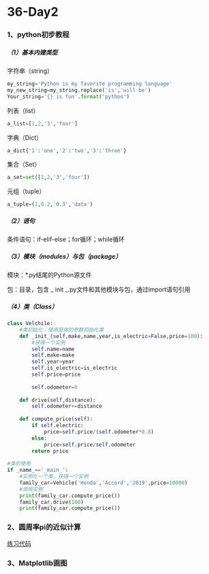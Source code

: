 # 36-Day2

### 1、python初步教程

##### （1）基本内建类型

字符串（string）

```python
my_string='Python is my favorite programming language'
my_new_string=my_string.replace('is','will be')
Your_string='{} is fun'.format('python')
```

列表（list）

```python
a_list=[1,2,'3','four']
```

字典（Dict）

```python
a_dict{'1':'one','2':'two','3':'three'}
```

集合（Set）

```python
a_set=set([1,2,'3','four'])
```

元组（tuple）

```python
a_tuple=(1,0.2,'0.3','data')
```

##### （2）语句

条件语句：if-elif-else；for循环；while循环

##### （3）模块（modules）与包（package）

模块：*.py结尾的Python源文件

包：目录，包含 _ init _.py文件和其他模块与包，通过import语句引用

##### （4）类（Class）

```python
class Velchile:
    #类初始化：使用具体的参数初始化类
    def _init_(self,make,name,year,is_electric=False,price=100):
        #获得一个实例
        self.name=name
        self.make=make
        self.year=year
        self.is_electric=is_electric
        self.price=price
        
        self.odometer=0
        
    def drive(self,distance):
        self.odometer+=distance
        
    def compute_price(self):
        if self.electric:
            price=self.price/(self.odometer*0.8)
        else:
            price=self.price/self.odometer
        return price
    
#类的使用
if _name_=='_main_':
    #实例化一个类，获得一个实例
    family_car=Vehicle('Honda','Accord','2019',price=10000)
    #调用实例
    print(family_car.compute_price())
    family_car.drive(100)
    print(family_car.compute_price())
```



### 2、圆周率pi的近似计算

[练习代码](http://localhost:8891/notebooks/BDMI/calculate_pi.ipynb)



### 3、Matplotlib画图